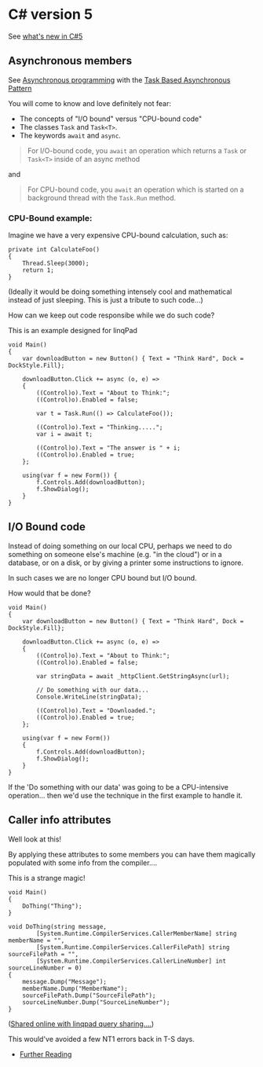 # C# version 5

See [what's new in C#5](https://docs.microsoft.com/en-us/dotnet/csharp/whats-new/csharp-version-history#c-version-50)

## Asynchronous members 

See [Asynchronous programming](https://docs.microsoft.com/en-us/dotnet/csharp/async) with the [Task Based Asynchronous Pattern](https://docs.microsoft.com/en-us/dotnet/standard/asynchronous-programming-patterns/task-based-asynchronous-pattern-tap)


You will come to know and love definitely not fear:

* The concepts of "I/O bound" versus "CPU-bound code"
* The classes `Task` and `Task<T>`.
* The keywords `await` and `async`.


> For I/O-bound code, you `await` an operation which returns a `Task` or `Task<T>` inside of an async method

and

> For CPU-bound code, you `await` an operation which is started on a background thread with the `Task.Run` method.

### CPU-Bound example:


Imagine we have a very expensive CPU-bound calculation, such as:

	private int CalculateFoo()
	{
		Thread.Sleep(3000);
		return 1;
	}

(Ideally it would be doing something intensely cool and mathematical instead of just sleeping. This is just a tribute to such code...)

How can we keep out code responsibe while we do such code?

This is an example designed for linqPad


	void Main()
	{
		var downloadButton = new Button() { Text = "Think Hard", Dock = DockStyle.Fill};

		downloadButton.Click += async (o, e) =>
		{
			((Control)o).Text = "About to Think:";
			((Control)o).Enabled = false;

			var t = Task.Run(() => CalculateFoo());

			((Control)o).Text = "Thinking.....";
			var i = await t;
			
			((Control)o).Text = "The answer is " + i;
			((Control)o).Enabled = true;
		};
		
		using(var f = new Form()) {
			f.Controls.Add(downloadButton);
			f.ShowDialog();
		}
	}


## I/O Bound code

Instead of doing something on our local CPU, perhaps we need to do something on someone else's machine (e.g. "in the cloud") or in a database, or on a disk, or by giving a printer some instructions to ignore.

In such cases we are no longer CPU bound but I/O bound.

How would that be done?

	void Main()
	{
		var downloadButton = new Button() { Text = "Think Hard", Dock = DockStyle.Fill};

		downloadButton.Click += async (o, e) =>
		{
			((Control)o).Text = "About to Think:";
			((Control)o).Enabled = false;

			var stringData = await _httpClient.GetStringAsync(url);

			// Do something with our data...
			Console.WriteLine(stringData);

			((Control)o).Text = "Downloaded.";
			((Control)o).Enabled = true;
		};
		
		using(var f = new Form())
		{
			f.Controls.Add(downloadButton);
			f.ShowDialog();
		}
	}

If the 'Do something with our data' was going to be a CPU-intensive operation... then we'd use the technique in the first example to handle it.

## Caller info attributes 


Well look at this!

By applying these attributes to some members you can have them magically populated with some info from the compiler....

This is a strange magic!

	void Main()
	{
		DoThing("Thing");
	}

	void DoThing(string message,
			[System.Runtime.CompilerServices.CallerMemberName] string memberName = "",
			[System.Runtime.CompilerServices.CallerFilePath] string sourceFilePath = "",
			[System.Runtime.CompilerServices.CallerLineNumber] int sourceLineNumber = 0)
	{
		message.Dump("Message");
		memberName.Dump("MemberName");
		sourceFilePath.Dump("SourceFilePath");
		sourceLineNumber.Dump("SourceLineNumber");
	}

([Shared online with linqpad query sharing....](http://share.linqpad.net/dul59u.linq))

This would've avoided a few NT1 errors back in T-S days.

* [Further Reading](https://docs.microsoft.com/en-us/dotnet/csharp/programming-guide/concepts/caller-information)


